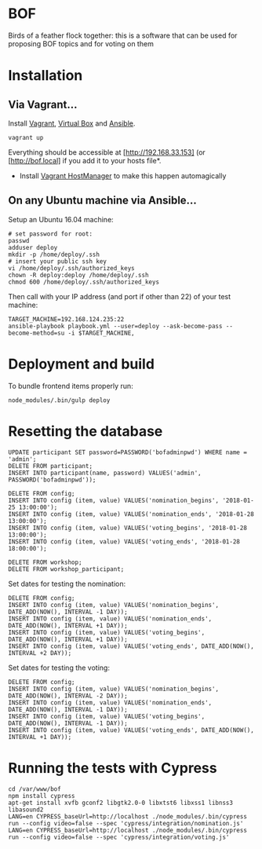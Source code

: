 # BOF
Birds of a feather flock together: this is a software that can be used for proposing BOF topics and for voting on them

# Installation

## Via Vagrant…

Install [Vagrant](https://www.vagrantup.com/downloads.html), [Virtual Box](https://www.virtualbox.org/wiki/Downloads) and [Ansible](http://docs.ansible.com/ansible/latest/intro_installation.html#installing-the-control-machine).

`vagrant up`

Everything should be accessible at [http://192.168.33.153] (or [http://bof.local] if you add it to your hosts file*.

* Install [Vagrant HostManager](https://github.com/devopsgroup-io/vagrant-hostmanager) to make this happen automagically

## On any Ubuntu machine via Ansible…

Setup an Ubuntu 16.04 machine:

```
# set password for root:
passwd
adduser deploy
mkdir -p /home/deploy/.ssh
# insert your public ssh key
vi /home/deploy/.ssh/authorized_keys
chown -R deploy:deploy /home/deploy/.ssh
chmod 600 /home/deploy/.ssh/authorized_keys
```

Then call with your IP address (and port if other than 22) of your test machine:

```
TARGET_MACHINE=192.168.124.235:22
ansible-playbook playbook.yml --user=deploy --ask-become-pass --become-method=su -i $TARGET_MACHINE,
```

# Deployment and build

To bundle frontend items properly run:

`node_modules/.bin/gulp deploy`

# Resetting the database

```
UPDATE participant SET password=PASSWORD('bofadminpwd') WHERE name = 'admin';
DELETE FROM participant;
INSERT INTO participant(name, password) VALUES('admin', PASSWORD('bofadminpwd'));

DELETE FROM config;
INSERT INTO config (item, value) VALUES('nomination_begins', '2018-01-25 13:00:00');
INSERT INTO config (item, value) VALUES('nomination_ends', '2018-01-28 13:00:00');
INSERT INTO config (item, value) VALUES('voting_begins', '2018-01-28 13:00:00');
INSERT INTO config (item, value) VALUES('voting_ends', '2018-01-28 18:00:00');

DELETE FROM workshop;
DELETE FROM workshop_participant;
```

Set dates for testing the nomination:

```
DELETE FROM config;
INSERT INTO config (item, value) VALUES('nomination_begins', DATE_ADD(NOW(), INTERVAL -1 DAY));
INSERT INTO config (item, value) VALUES('nomination_ends', DATE_ADD(NOW(), INTERVAL +1 DAY));
INSERT INTO config (item, value) VALUES('voting_begins', DATE_ADD(NOW(), INTERVAL +1 DAY));
INSERT INTO config (item, value) VALUES('voting_ends', DATE_ADD(NOW(), INTERVAL +2 DAY));
```

Set dates for testing the voting:

```
DELETE FROM config;
INSERT INTO config (item, value) VALUES('nomination_begins', DATE_ADD(NOW(), INTERVAL -2 DAY));
INSERT INTO config (item, value) VALUES('nomination_ends', DATE_ADD(NOW(), INTERVAL -1 DAY));
INSERT INTO config (item, value) VALUES('voting_begins', DATE_ADD(NOW(), INTERVAL -1 DAY));
INSERT INTO config (item, value) VALUES('voting_ends', DATE_ADD(NOW(), INTERVAL +1 DAY));
```

# Running the tests with Cypress

```
cd /var/www/bof
npm install cypress
apt-get install xvfb gconf2 libgtk2.0-0 libxtst6 libxss1 libnss3 libasound2
LANG=en CYPRESS_baseUrl=http://localhost ./node_modules/.bin/cypress run --config video=false --spec 'cypress/integration/nomination.js'
LANG=en CYPRESS_baseUrl=http://localhost ./node_modules/.bin/cypress run --config video=false --spec 'cypress/integration/voting.js'
```
